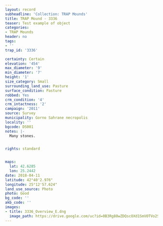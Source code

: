 ```yaml
---
layout: record
subheadline: 'Collection: TRAP Mounds'
title: TRAP Mound - 3336
teaser: Test example of object
categories:
- TRAP Mounds
header: no
tags:
- ''
trap_id: '3336'

certainty: Certain
elevation: '454'
max_diameter: '9'
min_diameter: '7'
height: '1'
size_category: Small
surrounding_land_use: Pasture
surface_condition: Pasture
robbed: Yes
crm_condition: '4'
crm_intactness: '2'
campaign: '2011'
source: Survey
municipality: Gorno Sahrane necropolis
locality: ''
bgcode: DS001
notes: |-
  Many stones.


rights: standard


maps:
  lat: 42.6285
  lon: 25.2442
date: 2018-04-11
latitude: 42°40'2.976"
longitude: 25°12'57.624"
land_use_source: Photo
photo: Good
bg_code: ''
akb_code: ''
images:
- title: 3336_Overview_E.dng
  image_path: https://drive.google.com/uc?id=0B3Rg88wZDQscOXd1SmVOTVo2SmM
---
```

